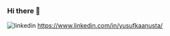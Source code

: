 ### Hi there 👋
![linkedin](https://img.shields.io/badge/Linked_In_-%230A66C2?logo=linkedin&link=www.linkedin.com%2Fin%2Fyusufkaanusta%2F)
https://www.linkedin.com/in/yusufkaanusta/



<!--
**KaanEkimoz/KaanEkimoz** is a ✨ _special_ ✨ repository because its `README.md` (this file) appears on your GitHub profile.

Here are some ideas to get you started:

- 🔭 I’m currently working on ...
- 🌱 I’m currently learning ...
- 👯 I’m looking to collaborate on ...
- 🤔 I’m looking for help with ...
- 💬 Ask me about ...
- 📫 How to reach me: ...
- ⚡ Fun fact: ...
-->
